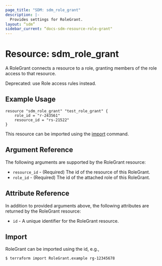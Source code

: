 ```yaml
---
page_title: "SDM: sdm_role_grant"
description: |-
  Provides settings for RoleGrant.
layout: “sdm”
sidebar_current: “docs-sdm-resource-role-grant"
---
```

# Resource: sdm_role_grant

A RoleGrant connects a resource to a role, granting members of the role access to that resource.

 Deprecated: use Role access rules instead.
## Example Usage

```hcl
resource "sdm_role_grant" "test_role_grant" {
    role_id = "r-243561"
    resource_id = "rs-21522"
}
```
This resource can be imported using the [import](https://www.terraform.io/docs/cli/commands/import.html) command.

## Argument Reference
The following arguments are supported by the RoleGrant resource:
* `resource_id` - (Required) The id of the resource of this RoleGrant.
* `role_id` - (Required) The id of the attached role of this RoleGrant.
## Attribute Reference
In addition to provided arguments above, the following attributes are returned by the RoleGrant resource:
* `id` - A unique identifier for the RoleGrant resource.
## Import
RoleGrant can be imported using the id, e.g.,

```
$ terraform import RoleGrant.example rg-12345678
```
